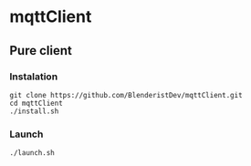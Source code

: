 # mqttClient

## Pure client
### Instalation
```
git clone https://github.com/BlenderistDev/mqttClient.git
cd mqttClient
./install.sh
```
### Launch
```
./launch.sh
```
